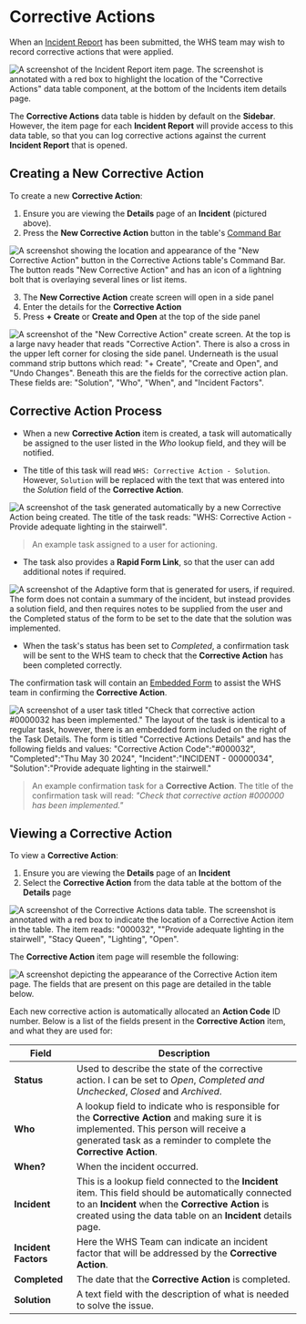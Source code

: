 # Corrective Actions

When an [Incident Report](</docs/Rapid/2-Rapid Modules/8-WHS/1-incidents/1-incidents.md>) has been submitted, the WHS team may wish to record corrective actions that were applied.

![A screenshot of the Incident Report item page. The screenshot is annotated with a red box to highlight the location of the "Corrective Actions" data table component, at the bottom of the Incidents item details page.](<Corrective Actions Table Highlighted.png>)

The **Corrective Actions** data table is hidden by default on the **Sidebar**. However, the item page for each **Incident Report** will provide access to this data table, so that you can log corrective actions against the current **Incident Report** that is opened.

## Creating a New Corrective Action

To create a new **Corrective Action**:

1. Ensure you are viewing the **Details** page of an **Incident** (pictured above).
2. Press the **New Corrective Action** button in the table's [Command Bar](</docs/Rapid/3-User Manual/glossary/glossary.md#command-bar>)

![A screenshot showing the location and appearance of the "New Corrective Action" button in the Corrective Actions table's Command Bar. The button reads "New Corrective Action" and has an icon of a lightning bolt that is overlaying several lines or list items.](<New Corrective Action.png>)

3. The **New Corrective Action** create screen will open in a side panel
4. Enter the details for the **Corrective Action**
5. Press **+ Create** or **Create and Open** at the top of the side panel

![A screenshot of the "New Corrective Action" create screen. At the top is a large navy header that reads "Corrective Action". There is also a cross in the upper left corner for closing the side panel. Underneath is the usual command strip buttons which read: "+ Create", "Create and Open", and "Undo Changes". Beneath this are the fields for the corrective action plan. These fields are: "Solution", "Who", "When", and "Incident Factors".](<New Corrective Action Example.png>)

## Corrective Action Process

- When a new **Corrective Action** item is created, a task will automatically be assigned to the user listed in the *Who* lookup field, and they will be notified.

- The title of this task will read `WHS: Corrective Action - Solution`. However, `Solution` will be replaced with the text that was entered into the *Solution* field of the **Corrective Action**.

![A screenshot of the task generated automatically by a new Corrective Action being created. The title of the task reads: "WHS: Corrective Action - Provide adequate lighting in the stairwell". ](<Corrective Action Task.png>)

> An example task assigned to a user for actioning.

- The task also provides a **Rapid Form Link**, so that the user can add additional notes if required.

![A screenshot of the Adaptive form that is generated for users, if required. The form does not contain a summary of the incident, but instead provides a solution field, and then requires notes to be supplied from the user and the Completed status of the form to be set to the date that the solution was implemented.](<Corrective Action Form.png>)

- When the task's status has been set to *Completed*, a confirmation task will be sent to the WHS team to check that the **Corrective Action** has been completed correctly.

The confirmation task will contain an [Embedded Form](</docs/Rapid/3-User Manual/2-Explorer/3-Pages/2-Page Components/Embedded Forms/Embedded Forms.md>) to assist the WHS team in confirming the **Corrective Action**.

![A screenshot of a user task titled "Check that corrective action #0000032 has been implemented." The layout of the task is identical to a regular task, however, there is an embedded form included on the right of the Task Details. The form is titled "Corrective Actions Details" and has the following fields and values: "Corrective Action Code":"#000032", "Completed":"Thu May 30 2024", "Incident":"INCIDENT - 00000034", "Solution":"Provide adequate lighting in the stairwell."](<Example Confirmation Task.png>)

> An example confirmation task for a **Corrective Action**. The title of the confirmation task will read:
> *"Check that corrective action #000000 has been implemented."*

## Viewing a Corrective Action

To view a **Corrective Action**:

1. Ensure you are viewing the **Details** page of an **Incident**
2. Select the **Corrective Action** from the data table at the bottom of the **Details** page

![A screenshot of the Corrective Actions data table. The screenshot is annotated with a red box to indicate the location of a Corrective Action item in the table. The item reads: "000032", ""Provide adequate lighting in the stairwell", "Stacy Queen", "Lighting", "Open".](<Corrective Action Item.png>)

The **Corrective Action** item page will resemble the following:

![A screenshot depicting the appearance of the Corrective Action item page. The fields that are present on this page are detailed in the table below.](<Corrective Action Item Page.png>)

Each new corrective action is automatically allocated an **Action Code** ID number. Below is a list of the fields present in the **Corrective Action** item, and what they are used for:

| Field | Description |
| --- | --- |
| **Status** | Used to describe the state of the corrective action. I can be set to *Open*, *Completed and Unchecked*, *Closed* and *Archived*. |
| **Who** | A lookup field to indicate who is responsible for the **Corrective Action** and making sure it is implemented. This person will receive a generated task as a reminder to complete the **Corrective Action**. |
| **When?** | When the incident occurred. |
| **Incident** | This is a lookup field connected to the **Incident** item. This field should be automatically connected to an **Incident** when the **Corrective Action** is created using the data table on an **Incident** details page. |
| **Incident Factors** | Here the WHS Team can indicate an incident factor that will be addressed by the **Corrective Action**. |
| **Completed** | The date that the **Corrective Action** is completed. |
| **Solution** | A text field with the description of what is needed to solve the issue. |